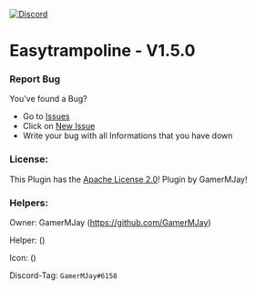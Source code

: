 [![Discord](https://img.shields.io/badge/chat-on%20discord-7289da.svg)](https://discord.gg/RuF5gxRNfQ)
# Easytrampoline - V1.5.0  

### Report Bug
You've found a Bug?
- Go to [Issues](https://github.com/GamerMJay/EasyTrampoline/issues)
- Click on [New Issue](https://github.com/GamerMJay/EasyTrampoline/issues/new/choose)
- Write your bug with all Informations that you have down

### License:
This Plugin has the [Apache License 2.0](/LICENSE)! Plugin by GamerMJay!

### Helpers:
Owner: GamerMJay (https://github.com/GamerMJay)

Helper: ()

Icon: ()

Discord-Tag: `GamerMJay#6158`
